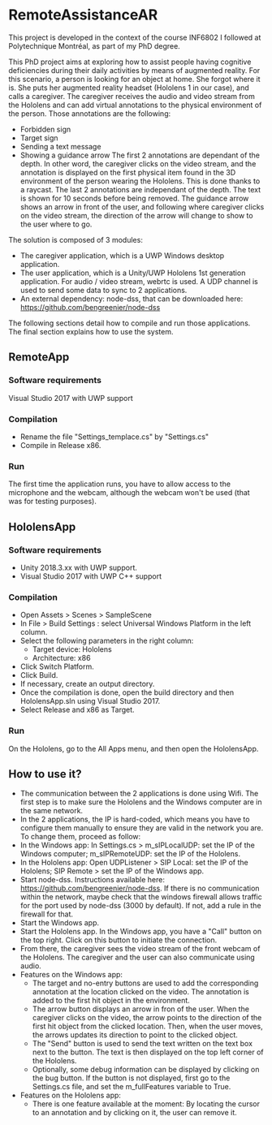 # RemoteAssistanceAR

This project is developed in the context of the course INF6802 I followed at Polytechnique Montréal, as part of my PhD degree.

This PhD project aims at exploring how to assist people having cognitive deficiencies during their daily activities by means of augmented reality.
For this scenario, a person is looking for an object at home. She forgot where it is. She puts her augmented reality headset (Hololens 1 in our case), and calls a caregiver. The caregiver receives the audio and video stream from the Hololens and can add virtual annotations to the physical environment of the person. Those annotations are the following:
- Forbidden sign
- Target sign
- Sending a text message
- Showing a guidance arrow
The first 2 annotations are dependant of the depth. In other word, the caregiver clicks on the video stream, and the annotation is displayed on the first physical item found in the 3D environment of the person wearing the Hololens. This is done thanks to a raycast.
The last 2 annotations are independant of the depth. The text is shown for 10 seconds before being removed. The guidance arrow shows an arrow in front of the user, and following where caregiver clicks on the video stream, the direction of the arrow will change to show to the user where to go.

The solution is composed of 3 modules:
- The caregiver application, which is a UWP Windows desktop application.
- The user application, which is a Unity/UWP Hololens 1st generation application.
For audio / video stream, webrtc is used. A UDP channel is used to send some data to sync to 2 applications.
- An external dependency: node-dss, that can be downloaded here: https://github.com/bengreenier/node-dss

The following sections detail how to compile and run those applications. The final section explains how to use the system.

## RemoteApp
### Software requirements
Visual Studio 2017 with UWP support

### Compilation
- Rename the file "Settings_templace.cs" by "Settings.cs"
- Compile in Release x86.

### Run
The first time the application runs, you have to allow access to the microphone and the webcam, although the webcam won't be used (that was for testing purposes).

## HololensApp
### Software requirements
- Unity 2018.3.xx with UWP support.
- Visual Studio 2017 with UWP C++ support

### Compilation
- Open Assets > Scenes > SampleScene
- In File > Build Settings : select Universal Windows Platform in the left column.
- Select the following parameters in the right column:
	- Target device: Hololens
	- Architecture: x86
- Click Switch Platform.
- Click Build.
- If necessary, create an output directory.
- Once the compilation is done, open the build directory and then HololensApp.sln using Visual Studio 2017.
- Select Release and x86 as Target.

### Run
On the Hololens, go to the All Apps menu, and then open the HololensApp.

## How to use it?

- The communication between the 2 applications is done using Wifi. The first step is to make sure the Hololens and the Windows computer are in the same network. 
- In the 2 applications, the IP is hard-coded, which means you have to configure them manually to ensure they are valid in the network you are. To change them, proceed as follow:
- In the Windows app: In Settings.cs > m_sIPLocalUDP: set the IP of the Windows computer; m_sIPRemoteUDP: set the IP of the Hololens.
- In the Hololens app: Open UDPListener > SIP Local: set the IP of the Hololens; SIP Remote > set the IP of the Windows app.
- Start node-dss. Instructions available here: https://github.com/bengreenier/node-dss. If there is no communication within the network, maybe check that the windows firewall allows traffic for the port used by node-dss (3000 by default). If not, add a rule in the firewall for that.
- Start the Windows app.
- Start the Hololens app.
 In the Windows app, you have a "Call" button on the top right. Click on this button to initiate the connection.
- From there, the caregiver sees the video stream of the front webcam of the Hololens. The caregiver and the user can also communicate using audio.
- Features on the Windows app:
	- The target and no-entry buttons are used to add the corresponding annotation at the location clicked on the video. The annotation is added to the first hit object in the environment.
	- The arrow button displays an arrow in fron of the user. When the caregiver clicks on the video, the arrow points to the direction of the first hit object from the clicked location. Then, when the user moves, the arrows updates its direction to point to the clicked object.
	- The "Send" button is used to send the text written on the text box next to the button. The text is then displayed on the top left corner of the Hololens.
	- Optionally, some debug information can be displayed by clicking on the bug button. If the button is not displayed, first go to the Settings.cs file, and set the m_fullFeatures variable to True.
- Features on the Hololens app:
	- There is one feature available at the moment: By locating the cursor to an annotation and by clicking on it, the user can remove it.
